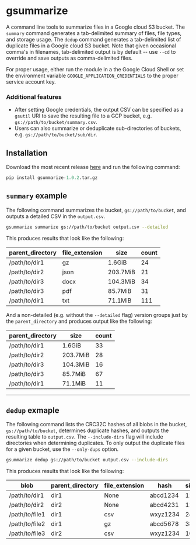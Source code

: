 # gsummarize

A command line tools to summarize files in a Google cloud S3 bucket. The `summary` command generates a tab-delimited summary of files, file types, and storage usage. The `dedup` command generates a tab-delimited list of duplicate files in a Google cloud S3 bucket. Note that given occasional comma's in filenames, tab-delimited output is by default -- use `--cd` to override and save outputs as comma-delimited files.

For proper usage, either run the module in a the Google Cloud Shell or set the environment variable `GOOGLE_APPLICATION_CREDENTIALS` to the proper service account key. 

### Additional features

- After setting Google credentials, the output CSV can be specified as a `gsutil` URI to save the resulting file to a GCP bucket, e.g. `gs://path/to/bucket/summary.csv`.
- Users can also summarize or deduplicate sub-directories of buckets, e.g. `gs://path/to/bucket/sub/dir`.

## Installation

Download the most recent release [here](https://github.com/nashbio/gsummarize/releases/) and run the following command:

```python
pip install gsummarize-1.0.2.tar.gz
```

## `summary` example

The following command summarizes the bucket, `gs://path/to/bucket`, and outputs a detailed CSV in the `output.csv`. 


```bash
gsummarize summarize gs://path/to/bucket output.csv --detailed
```

This produces results that look like the following:

| **parent_directory** | **file_extension** | **size** | **count** |
| -------------------- | ------------------ | -------- | --------- |
| /path/to/dir1        | gz                 | 1.6GiB   | 24        |
| /path/to/dir2        | json               | 203.7MiB | 21        |
| /path/to/dir3        | docx               | 104.3MiB | 34        |
| /path/to/dir3        | pdf                | 85.7MiB  | 31        |
| /path/to/dir1        | txt                | 71.1MiB  | 111       |

And a non-detailed (e.g. without the `--detailed` flag) version groups just by the `parent_directory` and produces output like the following:

| **parent_directory** | **size** | **count** |
| -------------------- | -------- | --------- |
| /path/to/dir1        | 1.6GiB   | 33        |
| /path/to/dir2        | 203.7MiB | 28        |
| /path/to/dir3        | 104.3MiB | 16        |
| /path/to/dir3        | 85.7MiB  | 67        |
| /path/to/dir1        | 71.1MiB  | 11        |

---

## `dedup` exmaple

The following command lists the CRC32C hashes of all blobs in the bucket, `gs://path/to/bucket`, determines duplicate hashes, and outputs the resulting table to `output.csv`. The `--include-dirs` flag will include directories when determining duplicates. To only output the duplicate files for a given bucket, use the `--only-dups` option.

```bash
gsummarize dedup gs://path/to/bucket output.csv --include-dirs
```

This produces results that look like the following:

| **blob**       | **parent_directory** | **file_extension** | **hash** 	| **size** | **duplicated** |
| -------------- | -------------- 		| ------------------ | ------------ | -------- | -------------- |
| /path/to/dir1  | dir1           		| None               | abcd1234     | 11       | False          |
| /path/to/dir2  | dir2           		| None               | abcd4231     | 11       | False          |
| /path/to/file1 | dir1           		| csv                | wxyz1234     | 240      | True           |
| /path/to/file2 | dir1           		| gz                 | abcd5678     | 38       | False          |
| /path/to/file3 | dir2           		| csv                | wxyz1234     | 167      | True           |

